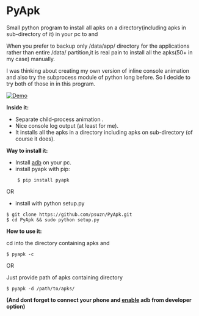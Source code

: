 # PyApk

Small python program to install all apks on a directory(including apks in sub-directory of it) in your pc to and

When you prefer to backup only /data/app/ directory for the applications  rather than entire /data/ partition,it is real pain to install all the apks(50+ in my case) manually.

I was thinking about creating my own version of inline console animation and also try the subprocess module of python long before. So I decide to try both of those in in this program.

[![Demo](https://i.imgur.com/oLAYN2M.gif)](https://github.com/psuzn/PyApk)

**Inside it:**
- Separate child-process animation .
- Nice console log output (at least for me).
- It installs all the apks in a directory including apks on sub-directory (of course it does).


**Way to install it:**
- Install [adb](https://www.xda-developers.com/install-adb-windows-macos-linux/) on your pc.
- install pyapk with pip:
```
	$ pip install pyapk
```
OR 
- install with python setup.py
```
$ git clone https://github.com/psuzn/PyApk.git
$ cd PyApk && sudo python setup.py
```

**How to use it:**

cd into the directory containing apks  and 
```
$ pyapk -c
```
OR

Just provide path of apks containing directory
```
$ pyapk -d /path/to/apks/
```


**(And dont forget to connect your phone and [enable]((https://www.xda-developers.com/install-adb-windows-macos-linux/)) adb from developer option)**



